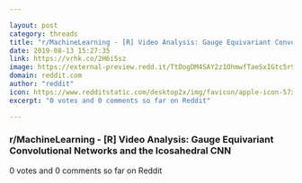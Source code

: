 ```yaml
---

layout: post
category: threads
title: "r/MachineLearning - [R] Video Analysis: Gauge Equivariant Convolutional Networks and the Icosahedral CNN"
date: 2019-08-13 15:27:35
link: https://vrhk.co/2H6i5sz
image: https://external-preview.redd.it/TtDogDM4SAY2z1OhmwfTaeSxIGtc5r9gHd05ukAw54Y.jpg?auto=webp&s=972db1f5511a5d19df6894acd45fbdb8a6c2e5a7
domain: reddit.com
author: "reddit"
icon: https://www.redditstatic.com/desktop2x/img/favicon/apple-icon-57x57.png
excerpt: "0 votes and 0 comments so far on Reddit"

---
```


### r/MachineLearning - [R] Video Analysis: Gauge Equivariant Convolutional Networks and the Icosahedral CNN

0 votes and 0 comments so far on Reddit